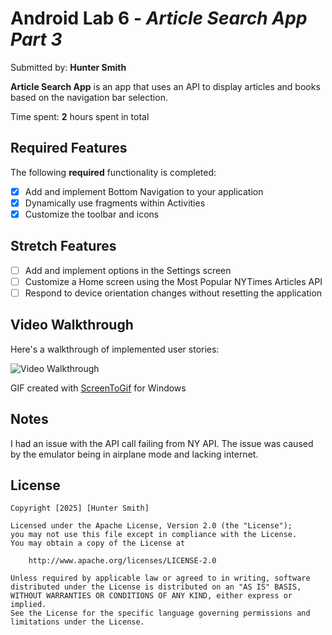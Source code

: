 # Android Lab 6 - *Article Search App Part 3*

Submitted by: **Hunter Smith**

**Article Search App** is an app that uses an API to display articles and books based on the navigation bar selection.

Time spent: **2** hours spent in total

## Required Features

The following **required** functionality is completed:
- [x] Add and implement Bottom Navigation to your application
- [x] Dynamically use fragments within Activities
- [X] Customize the toolbar and icons

## Stretch Features

- [ ] Add and implement options in the Settings screen
- [ ] Customize a Home screen using the Most Popular NYTimes Articles API
- [ ] Respond to device orientation changes without resetting the application

## Video Walkthrough

Here's a walkthrough of implemented user stories:

<img src='./ArticleSearch3.gif' title='Video Walkthrough' width='' alt='Video Walkthrough' />

<!-- Replace this with whatever GIF tool you used! -->
GIF created with [ScreenToGif](https://www.screentogif.com/) for Windows


## Notes

I had an issue with the API call failing from NY API. The issue was caused by the emulator being in airplane mode and lacking internet.

## License

    Copyright [2025] [Hunter Smith]

    Licensed under the Apache License, Version 2.0 (the "License");
    you may not use this file except in compliance with the License.
    You may obtain a copy of the License at

        http://www.apache.org/licenses/LICENSE-2.0

    Unless required by applicable law or agreed to in writing, software
    distributed under the License is distributed on an "AS IS" BASIS,
    WITHOUT WARRANTIES OR CONDITIONS OF ANY KIND, either express or implied.
    See the License for the specific language governing permissions and
    limitations under the License.
